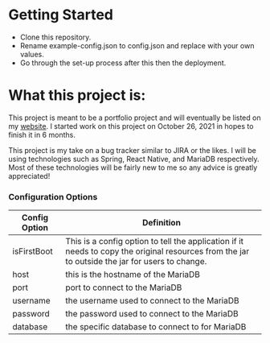 # Getting Started

* Clone this repository.
* Rename example-config.json to config.json and replace with your own values.
* Go through the set-up process after this then the deployment.

# What this project is:

This project is meant to be a portfolio project and will eventually be listed on my [website](https://westonsublett.com). I started work on this project on October 26, 2021 in hopes to finish it in 6 months. 

This project is my take on a bug tracker similar to JIRA or the likes. I will be using technologies such as Spring, React Native, and MariaDB respectively. Most of these technologies will be fairly new to me so any advice is greatly appreciated! 

### Configuration Options
Config Option | Definition
--- |--- |
isFirstBoot | This is a config option to tell the application if it needs to copy the original resources from the jar to outside the jar for users to change.
host | this is the hostname of the MariaDB
port | port to connect to the MariaDB
username | the username used to connect to the MariaDB
password | the password used to connect to the MariaDB
database | the specific database to connect to for MariaDB